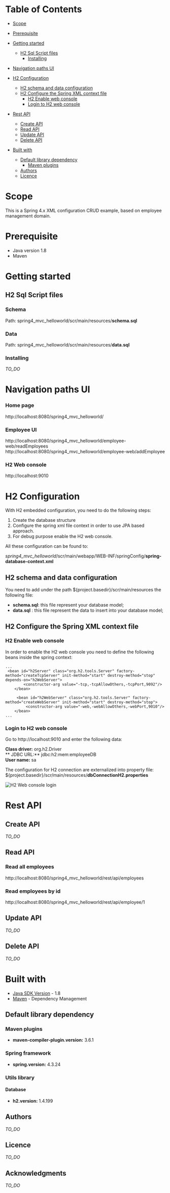 # Table of Contents

* [Scope](#scope)
* [Prerequisite](#prerequisite)
* [Getting started](#getting-started)
  * [H2 Sql Script files](#h2-sql-script-files)
    * [Installing](#installing)
* [Navigation paths UI](#navigation-paths-ui)
* [H2 Configuration](#h2-configuration)
  * [H2 schema and data configuration](#h2-schema-and-data-configuration)
  * [H2 Configure the Spring XML context file](#h2-configure-the-spring-xml-context-file)
    * [H2 Enable web console](#h2-enable-web-console)
    * [Login to H2 web console](#login-to-h2-web-console)
* [Rest API](#rest-api)    
  * [Create API](#create-api)
  * [Read API](#read-api)
  * [Update API](#update-api)
  * [Delete API](#delete-api)

* [Built with](#built-with)
    * [Default library dependency](#default-library-dependency)
      * [Maven plugins](#maven-plugins)
  * [Authors](#authors)  
  * [Licence](#licence)

# Scope

This is a Spring 4.x XML configuration CRUD example, based on employee management domain.  

# Prerequisite
* Java version 1.8
* Maven 

# Getting started

## H2 Sql Script files

### Schema

Path: spring4_mvc_helloworld/scr/main/resources/**schema.sql**  

### Data

Path: spring4_mvc_helloworld/scr/main/resources/**data.sql**  


### Installing
*TO_DO*

# Navigation paths UI

### Home page
http://localhost:8080/spring4_mvc_helloworld/

### Employee UI  
http://localhost:8080/spring4_mvc_helloworld/employee-web/readEmployees  
http://localhost:8080/spring4_mvc_helloworld/employee-web/addEmployee

### H2 Web console
http://localhost:9010

# H2 Configuration

With H2 embedded configuration, you need to do the following steps:

1) Create the database structure
2) Configure the spring xml file context in order to use JPA based approach.
3) For debug purpose enable the H2 web console.

All these configuration can be found to:

*spring4_mvc_helloworld*/scr/main/webapp/WEB-INF/springConfig/**spring-database-context.xml** 

## H2 schema and data configuration
 
You need to add under the path ${project.basedir}/scr/main/resources the following file:
* **schema.sql**: this file represent your database model;
* **data.sql**  : this file represent the data to insert into your database model;  

## H2 Configure the Spring XML context file

### H2 Enable web console

In order to enable the H2 web console you need to define the following beans inside the spring context:

```
...
 <bean id="h2Server" class="org.h2.tools.Server" factory-method="createTcpServer" init-method="start" destroy-method="stop" depends-on="h2WebServer">
        <constructor-arg value="-tcp,-tcpAllowOthers,-tcpPort,9092"/>
    </bean> 
    
     <bean id="h2WebServer" class="org.h2.tools.Server" factory-method="createWebServer" init-method="start" destroy-method="stop"> 
         <constructor-arg value="-web,-webAllowOthers,-webPort,9010"/> 
    </bean> 
...

```


### Login to H2 web console

Go to http://localhost:9010 and enter the following data:  

**Class driver:** org.h2.Driver    
** JDBC URL:** jdbc:h2:mem:employeeDB  
**User name:** sa

The configuration for H2 connection are externalized into property file:  
${project.basedir}/scr/main/resources/**dbConnectionH2.properties**

![H2 Web console login](Screenshot/h2/1_h2_web_console_login.png)


# Rest API

## Create API
*TO_DO*  

## Read API 

### Read all employees
http://localhost:8080/spring4_mvc_helloworld/rest/api/employees

### Read employees by id
http://localhost:8080/spring4_mvc_helloworld/rest/api/employee/1

## Update API
*TO_DO*  

## Delete API
*TO_DO*

# Built with
* [Java SDK Version](http://www.oracle.com/technetwork/java/javase/downloads/index.html) - 1.8
* [Maven](https://maven.apache.org/) - Dependency Management

## Default library dependency

### Maven plugins
* **maven-compiler-plugin.version:** 3.6.1

### Spring framework
* **spring.version:** 4.3.24


### Utils library

#### Database
* **h2.version:** 1.4.199


## Authors
*TO_DO*

## Licence
*TO_DO*

## Acknowledgments
*TO_DO*

